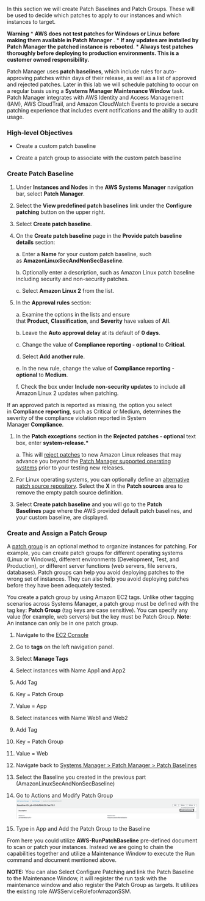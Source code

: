 In this section we will create Patch Baselines and Patch Groups. These
will be used to decide which patches to apply to our instances and which
instances to target.

**Warning** \* **AWS does not test patches for Windows or Linux before
making them available in Patch Manager** . \* **If any updates are
installed by Patch Manager the patched instance is rebooted**.
\* **Always test patches thoroughly before deploying to production
environments. This is a customer owned responsibility.**

Patch Manager uses **patch baselines**, which include rules for
auto-approving patches within days of their release, as well as a list
of approved and rejected patches. Later in this lab we will schedule
patching to occur on a regular basis using a **Systems
Manager** **Maintenance Window** task. Patch Manager integrates with AWS
Identity and Access Management (IAM), AWS CloudTrail, and Amazon
CloudWatch Events to provide a secure patching experience that includes
event notifications and the ability to audit usage.

### High-level Objectives

-   Create a custom patch baseline

-   Create a patch group to associate with the custom patch baseline

### Create Patch Baseline

1.  Under **Instances and Nodes** in the **AWS Systems
    Manager** navigation bar, select **Patch Manager**.

2.  Select the **View predefined patch baselines** link under
    the **Configure patching** button on the upper right.

3.  Select **Create patch baseline**.

4.  On the **Create patch baseline** page in the **Provide patch
    baseline details** section:

    a.  Enter a **Name** for your custom patch baseline, such
        as **AmazonLinuxSecAndNonSecBaseline**.

    b.  Optionally enter a description, such as Amazon Linux patch
        baseline including security and non-security patches.

    c.  Select **Amazon Linux 2** from the list.

5.  In the **Approval rules** section:

    a.  Examine the options in the lists and ensure
    that **Product**, **Classification**, and **Severity** have values
    of **All**.

    b.  Leave the **Auto approval delay** at its default of **0 days**.

    c.  Change the value of **Compliance reporting -
    optional** to **Critical**.

    d.  Select **Add another rule**.

    e.  In the new rule, change the value of **Compliance reporting -
    optional** to **Medium**.

    f.  Check the box under **Include non-security updates** to include all
    Amazon Linux 2 updates when patching.

If an approved patch is reported as missing, the option you select
in **Compliance reporting**, such as Critical or Medium, determines the
severity of the compliance violation reported in System
Manager **Compliance**.

1.  In the **Patch exceptions** section in the **Rejected patches -
    optional** text box, enter **system-release.\*** 

    a.  This will [reject
        patches](https://docs.aws.amazon.com/systems-manager/latest/userguide/patch-manager-approved-rejected-package-name-formats.html) to
        new Amazon Linux releases that may advance you beyond the [Patch
        Manager supported operating
        systems](https://docs.aws.amazon.com/systems-manager/latest/userguide/patch-manager-supported-oses.html) prior
        to your testing new releases.

2.  For Linux operating systems, you can optionally define
    an [alternative patch source
    repository](https://docs.aws.amazon.com/systems-manager/latest/userguide/patch-manager-how-it-works-alt-source-repository.html).
    Select the **X** in the **Patch sources** area to remove the empty
    patch source definition.

3.  Select **Create patch baseline** and you will go to the **Patch
    Baselines** page where the AWS provided default patch baselines, and
    your custom baseline, are displayed.

### Create and Assign a Patch Group

A [patch
group](https://docs.aws.amazon.com/systems-manager/latest/userguide/sysman-patch-patchgroups.html) is
an optional method to organize instances for patching. For example, you
can create patch groups for different operating systems (Linux or
Windows), different environments (Development, Test, and Production), or
different server functions (web servers, file servers, databases). Patch
groups can help you avoid deploying patches to the wrong set of
instances. They can also help you avoid deploying patches before they
have been adequately tested.

You create a patch group by using Amazon EC2 tags. Unlike other tagging
scenarios across Systems Manager, a patch group must be defined with the
tag key: **Patch Group** (tag keys are case sensitive). You can specify
any value (for example, web servers) but the key must be Patch Group.
**Note**: An instance can only be in one patch group.

1.  Navigate to the [EC2 Console](https://console.aws.amazon.com/ec2)

2.  Go to **tags** on the left navigation panel.

3.  Select **Manage Tags**

4.  Select instances with Name App1 and App2

5.  Add Tag

6.  Key = Patch Group

7.  Value = App

8.  Select instances with Name Web1 and Web2

9.  Add Tag

10. Key = Patch Group

11. Value = Web

12. Navigate back to [Systems Manager \> Patch Manager \> Patch
    Baselines](https://console.aws.amazon.com/systems-manager/patch-manager/baselines)

13. Select the Baseline you created in the previous part
    (AmazonLinuxSecAndNonSecBaseline)

14. Go to Actions and Modify Patch
    Group![](./media/image14.png)

15. Type in App and Add the Patch Group to the Baseline

From here you could utilize **AWS-RunPatchBaseline** pre-defined
document to scan or patch your instances. Instead we are going to chain
the capabilities together and utilize a Maintenance Window to execute
the Run command and document mentioned above.

**NOTE:** You can also Select Configure Patching and link the Patch
Baseline to the Maintenance Window, it will register the run task with
the maintenance window and also register the Patch Group as targets. It
utilizes the existing role AWSServiceRoleforAmazonSSM.
